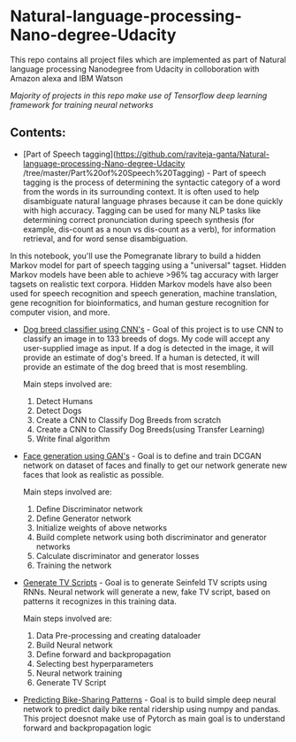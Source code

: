 # Natural-language-processing-Nano-degree-Udacity
This repo contains all project files which are implemented as part of Natural language processing Nanodegree from Udacity in colloboration with Amazon alexa and IBM Watson

*Majority of projects in this repo make use of Tensorflow deep learning framework for training neural networks*

## Contents:

* [Part of Speech tagging](https://github.com/raviteja-ganta/Natural-language-processing-Nano-degree-Udacity
/tree/master/Part%20of%20Speech%20Tagging) - Part of speech tagging is the process of determining the syntactic 
category of a word from the words in its surrounding context. It is often used to help disambiguate natural 
language phrases because it can be done quickly with high accuracy. Tagging can be used for many NLP tasks 
like determining correct pronunciation during speech synthesis (for example, dis-count as a noun vs dis-count as a verb), 
for information retrieval, and for word sense disambiguation.

In this notebook, you'll use the Pomegranate library to build a hidden Markov model for part of speech tagging using a "universal" tagset. Hidden Markov models have been able to achieve >96% tag accuracy with larger tagsets on realistic text corpora. Hidden Markov models have also been used for speech recognition and speech generation, machine translation, gene recognition for bioinformatics, and human gesture recognition for computer vision, and more.

* [Dog breed classifier using CNN's](https://github.com/raviteja-ganta/Deep-Learning-Engineer-Nano-degree-Udacity/tree/master/Dog%20breed%20classifier%20using%20CNN's) - Goal of this project is to use CNN to classify an image in to 133 breeds of dogs. My code will accept any user-supplied image as input. If a dog is detected in the image, it will provide an estimate of dog's breed. If a human is detected, it will provide an estimate of the dog breed that is most resembling.

  Main steps involved are:
  1) Detect Humans
  2) Detect Dogs
  3) Create a CNN to Classify Dog Breeds from scratch
  4) Create a CNN to Classify Dog Breeds(using Transfer Learning)
  5) Write final algorithm

* [Face generation using GAN's](https://github.com/raviteja-ganta/Deep-Learning-Engineer-Nano-degree-Udacity/tree/master/Face%20generation%20using%20GAN's) - Goal is to define and train DCGAN network on dataset of faces and finally to get our network generate new faces that look as realistic as possible.

  Main steps involved are:
  1) Define Discriminator network
  2) Define Generator network
  3) Initialize weights of above networks
  4) Build complete network using both discriminator and generator networks
  5) Calculate discriminator and generator losses
  6) Training the network

* [Generate TV Scripts](https://github.com/raviteja-ganta/Deep-Learning-Engineer-Nano-degree-Udacity/tree/master/Generate%20TV%20Scripts) - Goal is to generate Seinfeld TV scripts using RNNs. Neural network will generate a new, fake TV script, based on patterns it recognizes in this training data.

  Main steps involved are:
  1) Data Pre-processing and creating dataloader
  2) Build Neural network
  3) Define forward and backpropagation
  4) Selecting best hyperparameters
  5) Neural network training
  6) Generate TV Script 

* [Predicting Bike-Sharing Patterns](https://github.com/raviteja-ganta/Deep-Learning-Engineer-Nano-degree-Udacity/tree/master/Predicting%20Bike-Sharing%20Patterns) - Goal is to build simple deep neural network to predict daily bike rental ridership using numpy and pandas. This project doesnot make use of Pytorch as main goal is to understand forward and backpropagation logic
